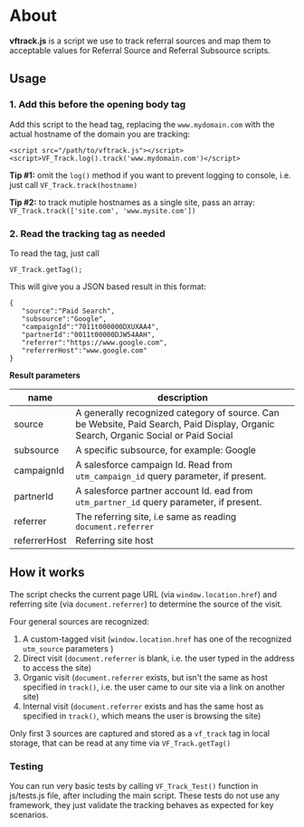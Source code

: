 
# About #

**vftrack.js** is a script we use to track referral sources and map them to acceptable values for Referral Source and Referral Subsource scripts. 

## Usage ##


### 1. Add this before the opening body tag

Add this script to the head tag, replacing the `www.mydomain.com` with the actual hostname of the domain you are tracking:

    <script src="/path/to/vftrack.js"></script>    
    <script>VF_Track.log().track('www.mydomain.com')</script>

**Tip #1:** omit the `log()` method if you want to prevent logging to console, i.e. just call `VF_Track.track(hostname)`

**Tip #2:**  to track mutiple hostnames as a single site, pass an array:  `VF_Track.track(['site.com', 'www.mysite.com'])`

### 2. Read the tracking tag as needed

To read the tag, just call

	VF_Track.getTag(); 

This will give you a JSON based result in this format:

    {
       "source":"Paid Search",
       "subsource":"Google",
       "campaignId":"7011t000000DXUXAA4",
       "partnerId":"0011t00000DJW54AAH",
       "referrer":"https://www.google.com",
       "referrerHost":"www.google.com"
    }

**Result parameters**

| name | description |
|--|--|
| source | A generally recognized category of source. Can be Website, Paid Search, Paid Display, Organic Search, Organic Social or Paid Social  |
|subsource| A specific subsource, for example: Google
|campaignId| A salesforce campaign Id. Read from `utm_campaign_id` query parameter, if present. 
|partnerId| A salesforce partner account Id. ead from `utm_partner_id` query parameter, if present.
|referrer| The referring site, i.e same as reading `document.referrer`
|referrerHost| Referring site host


## How it works ##

The script checks the current page URL (via `window.location.href`) and referring site (via `document.referrer`) to determine the source of the visit.  

Four general sources are recognized:

1. A custom-tagged visit (`window.location.href` has one of the recognized  `utm_source` parameters )
2. Direct visit (`document.referrer` is blank, i.e. the user typed in the address to access the site)
3. Organic visit (`document.referrer` exists, but isn't the same as host specified in `track()`, i.e. the user came to our site via a link on another site)
4. Internal visit (`document.referrer` exists and has the same host as specified in `track()`, which means the user is browsing the site)

Only first 3 sources are captured and stored as a `vf_track` tag in local storage, that can be read at any time via `VF_Track.getTag()`


### Testing ###

You can run very basic tests by calling `VF_Track_Test()` function in js/tests.js file, after including the main script.
These tests do not use any framework, they just validate the tracking behaves as expected for key scenarios.
